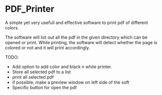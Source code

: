 # PDF_Printer
A simple yet very usefull and effective software to print pdf of different colors. 

The software will list out all the pdf in the given directory which can be opened or print. 
While printing, the software will detect whether the page is colored or not and it will print accordingly. 

TODO:
- Add option to add color and black n white printer.
- Store all selected pdf to a list 
- print all selected pdf
- if possible, make a preview window on left side of the soft
- Specific button for open the pdf
